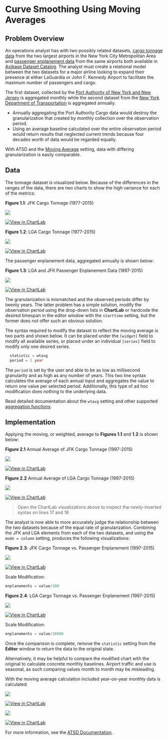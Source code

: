 # Curve Smoothing Using Moving Averages

## Problem Overview

An operations analyst has with two possibly related datasets, [cargo tonnage data](https://axibase.com/datasets/socrata/nthh-fhwt.html) from the two largest airports in the New York City Metropolitan Area and [passenger enplanement data](https://axibase.com/datasets/socrata/vpv5-zd4k.html)
from the same airports both available in [Axibase Dataset Catalog](https://axibase.com/datasets/). The analyst must create a relational model between the two datasets for a major airline looking to expand their presence
at either LaGuardia or John F. Kennedy Airport to facilitate the maximum number of passengers and cargo.

The first dataset, collected by the [Port Authority of New York and New Jersey](http://www.panynj.gov/) is aggregated monthly while the second dataset from
the [New York Department of Transportation](https://www.dot.ny.gov/index) is aggregated annually.

* Annually aggregating the Port Authority Cargo data would destroy the granularization that created by monthly collection over the observation period.
* Using an average baseline calculated over the entire observation period would return results that neglected current trends because four decades worth of data would be regarded equally.

With ATSD and the [Moving Average](https://axibase.com/products/axibase-time-series-database/visualization/widgets/configuring-the-widgets/aggregators/)
setting, data with differing granularization is easily comparable.

## Data

The tonnage dataset is visualized below. Because of the differences in the ranges of the data, there are two charts to show the high variance for each of the metrics:

**Figure 1.1**: JFK Cargo Tonnage (1977-2015)

![](./images/ra-001.png)

[![View in ChartLab](./images/button.png)](https://apps.axibase.com/chartlab/479e4525/#fullscreen)

**Figure 1.2**: LGA Cargo Tonnage (1977-2015)

![](./images/ra-002.png)

[![View in ChartLab](./images/button.png)](https://apps.axibase.com/chartlab/f36262ee/#fullscreen)

The passenger enplanement data, aggregated annually is shown below:

**Figure 1.3**: LGA and JFK Passenger Enplanement Data (1997-2015)

![](./images/ra-003.png)

[![View in ChartLab](./images/button.png)](https://apps.axibase.com/chartlab/00cf9be3/#fullscreen)

The granularization is mismatched and the observed periods differ by twenty years. The latter problem has a simple solution, modify the observation period using the drop-down lists in **ChartLab** or hardcode the desired timespan in the editor
window with the `starttime` setting, but the former does not offer such an obvious solution.

The syntax required to modify the dataset to reflect the moving average is two parts and shown below. It can be placed under
the `[widget]` field to modify all available series, or placed under an individual `[series]` field to modify only one desired
series.

```sql
  statistic = wtavg
  period = 1 year
```

The `period` is set by the user and able to be as low as millisecond granularity and as high as any
number of years. This two line syntax calculates the average of each annual input and aggregates the value to return one value
per selected period. Additionally, this type of ad hoc modification does nothing to the underlying data.

Read detailed documentation about the `wtavg` setting and other supported [aggregation functions](https://axibase.com/products/axibase-time-series-database/visualization/widgets/configuring-the-widgets/aggregators/).

## Implementation

Applying the moving, or weighted, average to **Figures 1.1** and **1.2** is shown below:

**Figure 2.1** Annual Average of JFK Cargo Tonnage (1997-2015)

![](./images/ra-004.png)

[![View in ChartLab](./images/button.png)](https://apps.axibase.com/chartlab/b03d8e2c/#fullscreen)

**Figure 2.2** Annual Average of LGA Cargo Tonnage (1997-2015)

![](./images/ra-005.png)

[![View in ChartLab](./images/button.png)](https://apps.axibase.com/chartlab/b456f1b5/#fullscreen)

> Open the ChartLab visualizations above to inspect the newly-inserted syntax on lines 17 and 18

The analyst is now able to more accurately judge the relationship between the two datasets because of the equal rate of
granularization. Combining the JFK and LGA elements from each of the two datasets, and using the `mode = column` setting,
produces the following visualizations:

**Figure 2.3**: JFK Cargo Tonnage vs. Passenger Enplanement (1997-2015)

![](./images/ra-006.png)

[![View in ChartLab](./images/button.png)](https://apps.axibase.com/chartlab/897c0429/#fullscreen)

Scale Modification:

```javascript
enplanements = value/100
```

**Figure 2.4**: LGA Cargo Tonnage vs. Passenger Enplanement (1997-2015)

![](./images/ra-007.png)

[![View in ChartLab](./images/button.png)](https://apps.axibase.com/chartlab/0de58b58/#fullscreen)

Scale Modification:

```javascript
enplanements = value/10000
```

Once the comparison is complete, remove the `statistic` setting from the **Editor** window to return the data to the original
state.

Alternatively, it may be helpful to compare the modified chart with the original to calculate concrete monthly baselines. Airport traffic and use is seasonal, as such comparing values month to month may be misleading.

With the moving average calculation included year-on-year monthly data is calculated.

![](./images/ra-009.png)

[![View in ChartLab](./images/button.png)](https://apps.axibase.com/chartlab/6b3e4ed6/#fullscreen)

![](./images/ra-010.png)

[![View in ChartLab](./images/button.png)](https://apps.axibase.com/chartlab/a4d77c47/#fullscreen)

For more information, see the [ATSD Documentation](https://axibase.com/docs/atsd/).